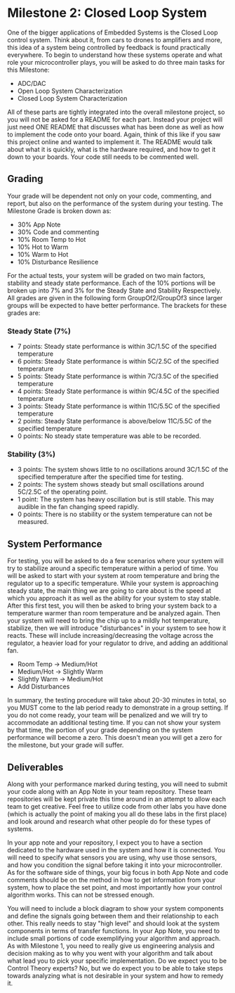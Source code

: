 # Milestone 2: Closed Loop System
One of the bigger applications of Embedded Systems is the Closed Loop control system. Think about it, from cars to drones to amplifiers and more, this idea of a system being controlled by feedback is found practically everywhere. To begin to understand how these systems operate and what role your microcontroller plays, you will be asked to do three main tasks for this Milestone:
* ADC/DAC
* Open Loop System Characterization
* Closed Loop System Characterization

All of these parts are tightly integrated into the overall milestone project, so you will not be asked for a README for each part. Instead your project will just need ONE README that discusses what has been done as well as how to implement the code onto your board. Again, think of this like if you saw this project online and wanted to implement it. The README would talk about what it is quickly, what is the hardware required, and how to get it down to your boards. Your code still needs to be commented well.


## Grading
Your grade will be dependent not only on your code, commenting, and report, but also on the performance of the system during your testing. The Milestone Grade is broken down as:

* 30% App Note
* 30% Code and commenting
* 10% Room Temp to Hot
* 10% Hot to Warm
* 10% Warm to Hot
* 10% Disturbance Resilience

For the actual tests, your system will be graded on two main factors, stability and steady state performance. Each of the 10% portions will be broken up into 7% and 3% for the Steady State and Stability Respectively. All grades are given in the following form GroupOf2/GroupOf3 since larger groups will be expected to have better performance. The brackets for these grades are:

### Steady State (7%)
* 7 points: Steady state performance is within 3C/1.5C of the specified temperature
* 6 points: Steady State performance is within 5C/2.5C of the specified temperature
* 5 points: Steady State performance is within 7C/3.5C of the specified temperature
* 4 points: Steady State performance is within 9C/4.5C of the specified temperature
* 3 points: Steady State performance is within 11C/5.5C of the specified temperature
* 2 points: Steady State performance is above/below 11C/5.5C of the specified temperature
* 0 points: No steady state temperature was able to be recorded.

### Stability (3%)
* 3 points: The system shows little to no oscillations around 3C/1.5C of the specified temperature after the specified time for testing.
* 2 points: The system shows steady but small oscillations around 5C/2.5C of the operating point.
* 1 point: The system has heavy oscillation but is still stable. This may audible in the fan changing speed rapidly.
* 0 points: There is no stability or the system temperature can not be measured.


## System Performance
For testing, you will be asked to do a few scenarios where your system will try to stabilize around a specific temperature within a period of time. You will be asked to start with your system at room temperature and bring the regulator up to a specific temperature. While your system is approaching steady state, the main thing we are going to care about is the speed at which you approach it as well as the ability for your system to stay stable. After this first test, you will then be asked to bring your system back to a temperature warmer than room temperature and be analyzed again. Then your system will need to bring the chip up to a mildly hot temperature, stabilize, then we will introduce "disturbances" in your system to see how it reacts. These will include increasing/decreasing the voltage across the regulator, a heavier load for your regulator to drive, and adding an additional fan.

* Room Temp -> Medium/Hot
* Medium/Hot -> Slightly Warm
* Slightly Warm -> Medium/Hot
* Add Disturbances

In summary, the testing procedure will take about 20-30 minutes in total, so you MUST come to the lab period ready to demonstrate in a group setting. If you do not come ready, your team will be penalized and we will try to accommodate an additional testing time. If you can not show your system by that time, the portion of your grade depending on the system performance will become a zero. This doesn't mean you will get a zero for the milestone, but your grade will suffer.


## Deliverables
Along with your performance marked during testing, you will need to submit your code along with an App Note in your team repository. These team repositories will be kept private this time around in an attempt to allow each team to get creative. Feel free to utilize code from other labs you have done (which is actually the point of making you all do these labs in the first place) and look around and research what other people do for these types of systems.

In your app note and your repository, I expect you to have a section dedicated to the hardware used in the system and how it is connected. You will need to specify what sensors you are using, why use those sensors, and how you condition the signal before taking it into your microcontroller. As for the software side of things, your big focus in both App Note and code comments should be on the method in how to get information from your system, how to place the set point, and most importantly how your control algorithm works. This can not be stressed enough.

You will need to include a block diagram to show your system components and define the signals going between them and their relationship to each other. This really needs to stay "high level" and should look at the system components in terms of transfer functions. In your App Note, you need to include small portions of code exemplifying your algorithm and approach. As with Milestone 1, you need to really give us engineering analysis and decision making as to why you went with your algorithm and talk about what lead you to pick your specific implementation. Do we expect you to be Control Theory experts? No, but we do expect you to be able to take steps towards analyzing what is not desirable in your system and how to remedy it.
